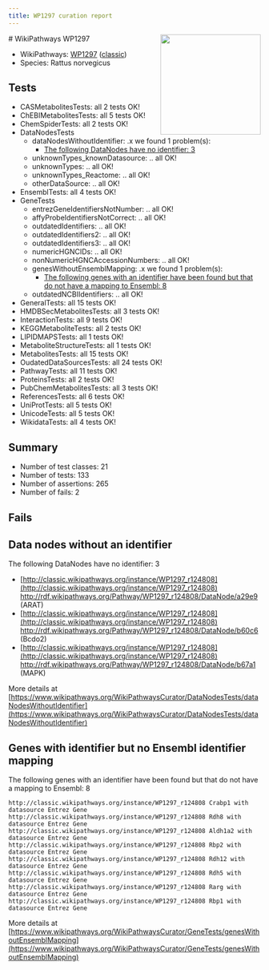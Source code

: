 ```yaml
---
title: WP1297 curation report
---
```


<img style="float: right; width: 200px" src="https://upload.wikimedia.org/wikipedia/commons/thumb/8/83/Wplogo_with_text_500.png/640px-Wplogo_with_text_500.png" />
# WikiPathways WP1297

* WikiPathways: [WP1297](https://wikipathways.org/pathways/WP1297) ([classic](https://classic.wikipathways.org/instance/WP1297))
* Species: Rattus norvegicus
## Tests
* CASMetabolitesTests: all 2 tests OK!
* ChEBIMetabolitesTests: all 5 tests OK!
* ChemSpiderTests: all 2 tests OK!
* DataNodesTests
    * dataNodesWithoutIdentifier: .x we found 1 problem(s):
        * [The following DataNodes have no identifier: 3](#d2d32fa2)
    * unknownTypes_knownDatasource: .. all OK!
    * unknownTypes: .. all OK!
    * unknownTypes_Reactome: .. all OK!
    * otherDataSource: .. all OK!
* EnsemblTests: all 4 tests OK!
* GeneTests
    * entrezGeneIdentifiersNotNumber: .. all OK!
    * affyProbeIdentifiersNotCorrect: .. all OK!
    * outdatedIdentifiers: .. all OK!
    * outdatedIdentifiers2: .. all OK!
    * outdatedIdentifiers3: .. all OK!
    * numericHGNCIDs: .. all OK!
    * nonNumericHGNCAccessionNumbers: .. all OK!
    * genesWithoutEnsemblMapping: .x we found 1 problem(s):
        * [The following genes with an identifier have been found but that do not have a mapping to Ensembl: 8](#40286d8a)
    * outdatedNCBIIdentifiers: .. all OK!
* GeneralTests: all 15 tests OK!
* HMDBSecMetabolitesTests: all 3 tests OK!
* InteractionTests: all 9 tests OK!
* KEGGMetaboliteTests: all 2 tests OK!
* LIPIDMAPSTests: all 1 tests OK!
* MetaboliteStructureTests: all 1 tests OK!
* MetabolitesTests: all 15 tests OK!
* OudatedDataSourcesTests: all 24 tests OK!
* PathwayTests: all 11 tests OK!
* ProteinsTests: all 2 tests OK!
* PubChemMetabolitesTests: all 3 tests OK!
* ReferencesTests: all 6 tests OK!
* UniProtTests: all 5 tests OK!
* UnicodeTests: all 5 tests OK!
* WikidataTests: all 4 tests OK!


## Summary

* Number of test classes: 21
* Number of tests: 133
* Number of assertions: 265
* Number of fails: 2

## Fails

<a name="d2d32fa2" />

## Data nodes without an identifier

The following DataNodes have no identifier: 3

* [http://classic.wikipathways.org/instance/WP1297_r124808](http://classic.wikipathways.org/instance/WP1297_r124808) http://rdf.wikipathways.org/Pathway/WP1297_r124808/DataNode/a29e9 (ARAT)
* [http://classic.wikipathways.org/instance/WP1297_r124808](http://classic.wikipathways.org/instance/WP1297_r124808) http://rdf.wikipathways.org/Pathway/WP1297_r124808/DataNode/b60c6 (Bcdo2)
* [http://classic.wikipathways.org/instance/WP1297_r124808](http://classic.wikipathways.org/instance/WP1297_r124808) http://rdf.wikipathways.org/Pathway/WP1297_r124808/DataNode/b67a1 (MAPK)


More details at [https://www.wikipathways.org/WikiPathwaysCurator/DataNodesTests/dataNodesWithoutIdentifier](https://www.wikipathways.org/WikiPathwaysCurator/DataNodesTests/dataNodesWithoutIdentifier)

<a name="40286d8a" />

## Genes with identifier but no Ensembl identifier mapping

The following genes with an identifier have been found but that do not have a mapping to Ensembl: 8
```
http://classic.wikipathways.org/instance/WP1297_r124808 Crabp1 with datasource Entrez Gene
http://classic.wikipathways.org/instance/WP1297_r124808 Rdh8 with datasource Entrez Gene
http://classic.wikipathways.org/instance/WP1297_r124808 Aldh1a2 with datasource Entrez Gene
http://classic.wikipathways.org/instance/WP1297_r124808 Rbp2 with datasource Entrez Gene
http://classic.wikipathways.org/instance/WP1297_r124808 Rdh12 with datasource Entrez Gene
http://classic.wikipathways.org/instance/WP1297_r124808 Rdh5 with datasource Entrez Gene
http://classic.wikipathways.org/instance/WP1297_r124808 Rarg with datasource Entrez Gene
http://classic.wikipathways.org/instance/WP1297_r124808 Rbp1 with datasource Entrez Gene
```

More details at [https://www.wikipathways.org/WikiPathwaysCurator/GeneTests/genesWithoutEnsemblMapping](https://www.wikipathways.org/WikiPathwaysCurator/GeneTests/genesWithoutEnsemblMapping)

